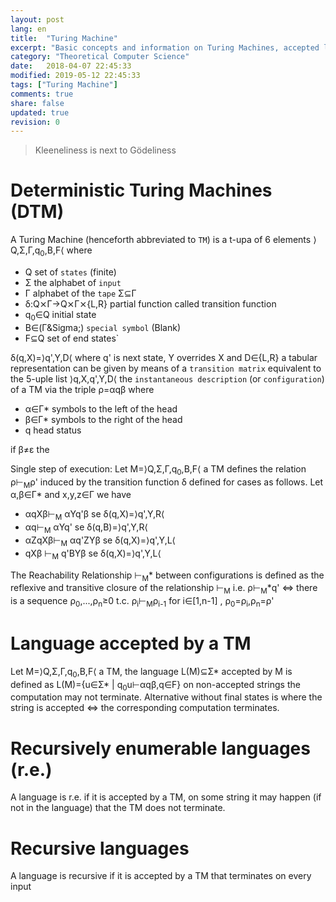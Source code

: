 ```yaml
---
layout: post
lang: en
title:  "Turing Machine"
excerpt: "Basic concepts and information on Turing Machines, accepted language, recursively enumerable and recursiv"
category: "Theoretical Computer Science"
date:   2018-04-07 22:45:33
modified: 2019-05-12 22:45:33
tags: ["Turing Machine"]
comments: true
share: false
updated: true
revision: 0
---
```

  
> Kleeneliness is next to Gödeliness 

#  Deterministic Turing Machines (DTM)

A Turing Machine (henceforth abbreviated to `TM`) is a t-upa of 6 elements &rang;Q,&Sigma;,&Gamma;,q<sub>0</sub>,B,F&lang;  where
* Q set of `states` (finite)
* &Sigma; the alphabet of `input`
* &Gamma; alphabet of the `tape` &Sigma;&sube;&Gamma;
* &delta;:Q&#x2A2F;&Gamma;&rarr;Q&#x2A2F;&Gamma;&#x2A2F;{L,R} partial function called transition function
* q<sub>0</sub>&isin;Q initial state
* B&isin;(&Gamma;\&Sigma;) `special symbol` (Blank)
* F&sube;Q set of end states`

&delta;(q,X)=&rang;q',Y,D&lang; where q' is next state, Y overrides X and D&isin;{L,R}
a tabular representation can be given by means of a `transition matrix` equivalent to the 5-uple list &rang;q,X,q',Y,D&lang; 
the `instantaneous description` (or `configuration`) of a TM via the
triple &rho;=&alpha;q&beta; where

* &alpha;&isin;&Gamma;* symbols to the left of the head
* &beta;&isin;&Gamma;* symbols to the right of the head
* q head status

if &beta;&ne;&epsilon; the 

Single step of execution:
Let M=&rang;Q,&Sigma;,&Gamma;,q<sub>0</sub>,B,F&lang; a TM defines the relation &rho;&#8866;<sub>M</sub>&rho;'
induced by the transition function &delta; defined for cases as follows.
Let &alpha;,&beta;&isin;&Gamma;* and x,y,z&isin;&Gamma; we have

* &alpha;qX&beta;&#8866;<sub>M</sub> &alpha;Yq'&beta;     se &delta;(q,X)=&rang;q',Y,R&lang;
* &alpha;q&#8866;<sub>M</sub> &alpha;Yq'                  se &delta;(q,B)=&rang;q',Y,R&lang;
* &alpha;ZqX&beta;&#8866;<sub>M</sub> &alpha;q'ZY&beta;   se &delta;(q,X)=&rang;q',Y,L&lang;
* qX&beta; &#8866;<sub>M</sub> q'BY&beta;                 se &delta;(q,X)=&rang;q',Y,L&lang;

The Reachability Relationship &#8866;<sub>M</sub>* between configurations is defined as the reflexive and transitive closure of the relationship &#8866;<sub>M</sub>
i.e. &rho;&#8866;<sub>M</sub>*q' &hArr; there is a sequence &rho;<sub>0</sub>,...,&rho;<sub>n</sub>&ge;0 t.c.
&rho;<sub>i</sub>&#8866;<sub>M</sub>&rho;<sub>i-1</sub> for i&isin;[1,n-1] , &rho;<sub>0</sub>=&rho;<sub>i</sub>,&rho;<sub>n</sub>=&rho;'

# Language accepted by a TM

Let M=&rang;Q,&Sigma;,&Gamma;,q<sub>0</sub>,B,F&lang; a TM, the language L(M)&sube;&Sigma;* accepted by M is defined as
L(M)={u&isin;&Sigma;* | q<sub>0</sub>u&#8866;&alpha;q&beta;,q&isin;F}
on non-accepted strings the computation may not terminate.
Alternative without final states is where the string is accepted &hArr; the corresponding computation terminates.

# Recursively enumerable languages (r.e.)
A language is r.e. if it is accepted by a TM, on some string it may happen (if not in the language) that the TM does not terminate.

# Recursive languages
A language is recursive if it is accepted by a TM that terminates on every input